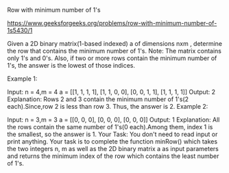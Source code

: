 Row with minimum number of 1's

https://www.geeksforgeeks.org/problems/row-with-minimum-number-of-1s5430/1

Given a 2D binary matrix(1-based indexed) a of dimensions nxm , determine the row that contains the minimum number of 1's.
Note: The matrix contains only 1's and 0's. Also, if two or more rows contain the minimum number of 1's, the answer is the lowest of those indices.

Example 1:

Input:
n = 4,m = 4
a = [[1, 1, 1, 1],
     [1, 1, 0, 0], 
     [0, 0, 1, 1],
     [1, 1, 1, 1]]
Output:
2
Explanation:
Rows 2 and 3 contain the minimum number 
of 1's(2 each).Since,row 2 is less than row 3.
Thus, the answer is 2.
Example 2:

Input:
n = 3,m = 3
a = [[0, 0, 0],
     [0, 0, 0],
     [0, 0, 0]]
Output:
1
Explanation:
All the rows contain the same number 
of 1's(0 each).Among them, index 1 
is the smallest, so the answer is 1.
Your Task:
You don't need to read input or print anything. Your task is to complete the function minRow() which takes the two integers n, m as well as the 2D binary matrix a as input parameters and returns the minimum index of the row which contains the least number of 1's.
